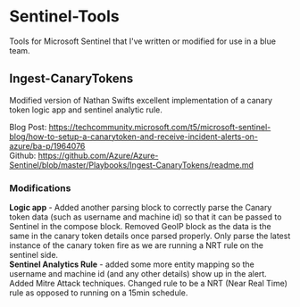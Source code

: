 # Sentinel-Tools

Tools for Microsoft Sentinel that I've written or modified for use in a blue team.


## Ingest-CanaryTokens

Modified version of Nathan Swifts excellent implementation of a canary token logic app and sentinel analytic rule.

Blog Post: https://techcommunity.microsoft.com/t5/microsoft-sentinel-blog/how-to-setup-a-canarytoken-and-receive-incident-alerts-on-azure/ba-p/1964076<br />
Github: https://github.com/Azure/Azure-Sentinel/blob/master/Playbooks/Ingest-CanaryTokens/readme.md

### Modifications

**Logic app** - Added another parsing block to correctly parse the Canary token data (such as username and machine id) so that it can be passed to Sentinel in the compose block. Removed GeoIP block as the data is the same in the canary token details once parsed properly. Only parse the latest instance of the canary token fire as we are running a NRT rule on the sentinel side. <br />
**Sentinel Analytics Rule** - added some more entity mapping so the username and machine id (and any other details) show up in the alert. Added Mitre Attack techniques. Changed rule to be a NRT (Near Real Time) rule as opposed to running on a 15min schedule.



